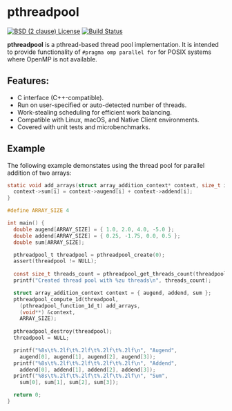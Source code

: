 # pthreadpool

[![BSD (2 clause) License](https://img.shields.io/badge/License-BSD%202--Clause%20%22Simplified%22%20License-blue.svg)](https://github.com/Maratyszcza/pthreadpool/blob/master/LICENSE)
[![Build Status](https://img.shields.io/travis/Maratyszcza/pthreadpool.svg)](https://travis-ci.org/Maratyszcza/pthreadpool)

**pthreadpool** is a pthread-based thread pool implementation.
It is intended to provide functionality of `#pragma omp parallel for` for POSIX systems where OpenMP is not available.

## Features:

* C interface (C++-compatible).
* Run on user-specified or auto-detected number of threads.
* Work-stealing scheduling for efficient work balancing.
* Compatible with Linux, macOS, and Native Client environments.
* Covered with unit tests and microbenchmarks.

## Example

  The following example demonstates using the thread pool for parallel addition of two arrays:

```c
static void add_arrays(struct array_addition_context* context, size_t i) {
  context->sum[i] = context->augend[i] + context->addend[i];
}

#define ARRAY_SIZE 4

int main() {
  double augend[ARRAY_SIZE] = { 1.0, 2.0, 4.0, -5.0 };
  double addend[ARRAY_SIZE] = { 0.25, -1.75, 0.0, 0.5 };
  double sum[ARRAY_SIZE];

  pthreadpool_t threadpool = pthreadpool_create(0);
  assert(threadpool != NULL);
  
  const size_t threads_count = pthreadpool_get_threads_count(threadpool);
  printf("Created thread pool with %zu threads\n", threads_count);

  struct array_addition_context context = { augend, addend, sum };
  pthreadpool_compute_1d(threadpool,
    (pthreadpool_function_1d_t) add_arrays,
    (void**) &context,
    ARRAY_SIZE);
  
  pthreadpool_destroy(threadpool);
  threadpool = NULL;

  printf("%8s\t%.2lf\t%.2lf\t%.2lf\t%.2lf\n", "Augend",
    augend[0], augend[1], augend[2], augend[3]);
  printf("%8s\t%.2lf\t%.2lf\t%.2lf\t%.2lf\n", "Addend",
    addend[0], addend[1], addend[2], addend[3]);
  printf("%8s\t%.2lf\t%.2lf\t%.2lf\t%.2lf\n", "Sum",
    sum[0], sum[1], sum[2], sum[3]);

  return 0;
}
```
